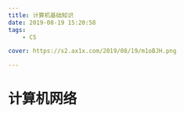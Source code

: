 ```yaml
---
title: 计算机基础知识
date: 2019-08-19 15:20:58
tags: 
	- CS

cover: https://s2.ax1x.com/2019/08/19/m1oBJH.png

---
```


# 计算机网络

## 